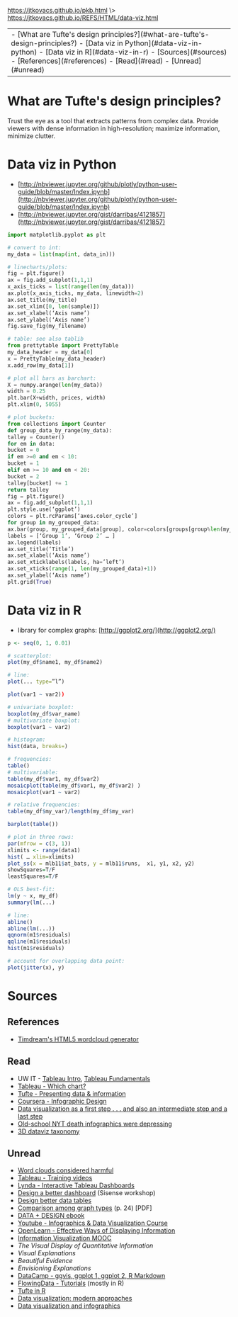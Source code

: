 <p id="path"><a href="../../pkb.html">https://jtkovacs.github.io/pkb.html</a> \> <a href="https://jtkovacs.github.io/REFS/HTML/data-viz.html">https://jtkovacs.github.io/REFS/HTML/data-viz.html</a></p><table class="TOC"><tr><td>- [What are Tufte's design principles?](#what-are-tufte's-design-principles?)
- [Data viz in Python](#data-viz-in-python)
- [Data viz in R](#data-viz-in-r)
- [Sources](#sources)
	- [References](#references)
	- [Read](#read)
	- [Unread](#unread)
</td></tr></table>

# What are Tufte's design principles?

Trust the eye as a tool that extracts patterns from complex data. Provide viewers with dense information in high-resolution; maximize information, minimize clutter.


# Data viz in Python

- [http://nbviewer.jupyter.org/github/plotly/python-user-guide/blob/master/Index.ipynb](http://nbviewer.jupyter.org/github/plotly/python-user-guide/blob/master/Index.ipynb)
- [http://nbviewer.jupyter.org/gist/darribas/4121857](http://nbviewer.jupyter.org/gist/darribas/4121857)


```Python
import matplotlib.pyplot as plt

# convert to int: 
my_data = list(map(int, data_in)))

# linecharts/plots:
fig = plt.figure()
ax = fig.add_subplot(1,1,1)
x_axis_ticks = list(range(len(my_data)))
ax.plot(x_axis_ticks, my_data, linewidth=2)
ax.set_title(my_title)
ax.set_xlim([0, len(sample)])
ax.set_xlabel(‘Axis name’)
ax.set_ylabel(‘Axis name’)
fig.save_fig(my_filename)

# table: see also tablib
from prettytable import PrettyTable
my_data_header = my_data[0]
x = PrettyTable(my_data_header)
x.add_row(my_data[1])

# plot all bars as barchart:
X = numpy.arange(len(my_data))
width = 0.25
plt.bar(X+width, prices, width)
plt.xlim(0, 5055)

# plot buckets:
from collections import Counter
def group_data_by_range(my_data):
talley = Counter()
for em in data:
bucket = 0
if em >=0 and em < 10:
bucket = 1
elif em >= 10 and em < 20:
bucket = 2
talley[bucket] += 1
return talley
fig = plt.figure()
ax = fig.add_subplot(1,1,1)
plt.style.use(‘ggplot’)
colors = plt.rcParams[‘axes.color_cycle’]
for group in my_grouped_data:
ax.bar(group, my_grouped_data[group], color=colors[groups[group%len(my_grouped_data)])
labels = [‘Group 1’, ‘Group 2’ … ]
ax.legend(labels)
ax.set_title(‘Title’)
ax.set_xlabel(‘Axis name’)
ax.set_xticklabels(labels, ha=’left’)
ax.set_xticks(range(1, len(my_grouped_data)+1))
ax.set_ylabel(‘Axis name’)
plt.grid(True)
```


# Data viz in R

- library for complex graphs: [http://ggplot2.org/](http://ggplot2.org/)

```R
p <- seq(0, 1, 0.01)

# scatterplot: 
plot(my_df$name1, my_df$name2)

# line: 
plot(... type=”l”)

plot(var1 ~ var2))

# univariate boxplot: 
boxplot(my_df$var_name)
# multivariate boxplot: 
boxplot(var1 ~ var2)

# histogram: 
hist(data, breaks=)

# frequencies: 
table()
# multivariable: 
table(my_df$var1, my_df$var2) 
mosaicplot(table(my_df$var1, my_df$var2) )
mosaicplot(var1 ~ var2)

# relative frequencies: 
table(my_df$my_var)/length(my_df$my_var)

barplot(table())

# plot in three rows: 
par(mfrow = c(3, 1))
xlimits <- range(data1)
hist( … xlim=xlimits)
plot_ss(x = mlb11$at_bats, y = mlb11$runs,  x1, y1, x2, y2)
showSquares=T/F
leastSquares=T/F

# OLS best-fit: 
lm(y ~ x, my_df)
summary(lm(...)

# line: 
abline()
abline(lm(...))
qqnorm(m1$residuals)
qqline(m1$residuals)
hist(m1$residuals)

# account for overlapping data point: 
plot(jitter(x), y)
```



# Sources

## References

- [Timdream's HTML5 wordcloud generator](https://timdream.org/wordcloud/)

## Read

- UW IT - [Tableau Intro](http://itconnect.uw.edu/work/data/training/workshops/#TableauDesktopIntroduction), [Tableau Fundamentals](http://itconnect.uw.edu/work/data/training/workshops/#TableauDesktopFundamentals)
- [Tableau - Which chart?](https://drive.google.com/file/d/0B6XYyy1UbJ3XOVJxVTFJOURpVWc/view?usp=drive_web)
- [Tufte - Presenting data & information](https://www.edwardtufte.com/tufte/courses)
- [Coursera - Infographic Design](https://www.coursera.org/learn/infographic-design)
- [Data visualization as a first step . . . and also an intermediate step and a last step](http://andrewgelman.com/2009/05/25/data_visualizat_1/)
- [Old-school NYT death infographics were depressing](http://mentalfloss.com/article/61828/old-school-new-york-times-death-infographics-were-depressing)
- [3D dataviz taxonomy](http://www.datavizualization.com/blog/taxonomy-of-3d-dataviz)

## Unread

- [Word clouds considered harmful](http://www.niemanlab.org/2011/10/word-clouds-considered-harmful/)
- [Tableau - Training videos](http://www.tableau.com/learn/training)
- [Lynda - Interactive Tableau Dashboards](https://www.lynda.com/Tableau-tutorials/Creating-Interactive-Dashboards-Tableau/417094-2.html)
- [Design a better dashboard](https://pages.sisense.com/dashboard-design-video.html) (Sisense workshop)
- [Design better data tables](https://medium.com/mission-log/design-better-data-tables-430a30a00d8c#.w1siia9bf)
- [Comparison among graph types](https://faculty.washington.edu/wijsman/GRAPHS3.pdf) (p. 24) [PDF]
- [DATA + DESIGN ebook](https://infoactive.co/data-design)
- [Youtube - Infographics & Data Visualization Course](https://www.youtube.com/watch?v=fZswD5RC1G8&list=PLa4VFIBUKrgLao-DalwedOCiq9RV6MPk9)
- [OpenLearn - Effective Ways of Displaying Information](http://www.open.edu/openlearn/science-maths-technology/computing-and-ict/information-and-communication-technologies/effective-ways-displaying-information/content-section-0)
- [Information Visualization MOOC](http://ivmooc.cns.iu.edu/index.html)
- _The Visual Display of Quantitative Information_
- _Visual Explanations_
- _Beautiful Evidence_
- _Envisioning Explanations_
- [DataCamp - ggvis, ggplot 1, ggplot 2, R Markdown](https://www.datacamp.com/courses/)
- [FlowingData - Tutorials](http://flowingdata.com/category/tutorials/) (mostly in R)
- [Tufte in R](http://motioninsocial.com/tufte/)
- [Data visualization: modern approaches](https://www.smashingmagazine.com/2007/08/data-visualization-modern-approaches/)
- [Data visualization and infographics](https://www.smashingmagazine.com/2008/01/monday-inspiration-data-visualization-and-infographics/)
